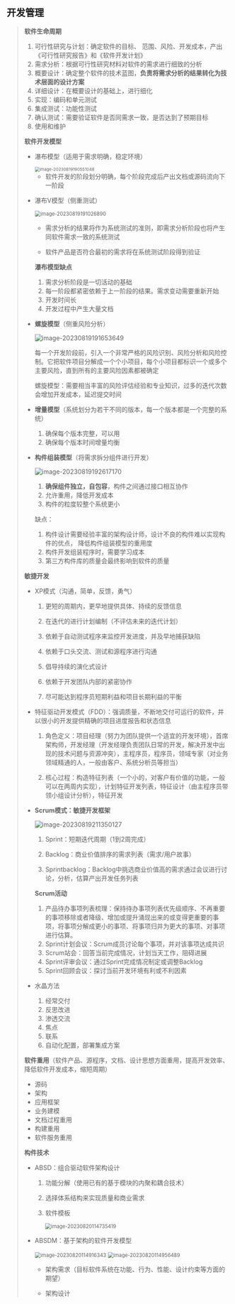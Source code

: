 ## 开发管理

> **软件生命周期**
>
> 1. 可行性研究与计划：确定软件的目标、 范围、风险、开发成本，产出《可行性研究报告》和《软件开发计划》
> 2. 需求分析：根据可行性研究材料对软件的需求进行细致的分析
> 3. 概要设计：确定整个软件的技术蓝图，**负责将需求分析的结果转化为技术层面的设计方案**
> 4. 详细设计：在概要设计的基础上，进行细化
> 5. 实现：编码和单元测试
> 6. 集成测试：功能性测试
> 7. 确认测试：需要验证软件是否同需求一致，是否达到了预期目标
> 8. 使用和维护
>
> **软件开发模型**
>
> - 瀑布模型（适用于需求明确，稳定环境）
>
>   <img src="image-20230819190551048.png" alt="image-20230819190551048" style="zoom: 67%;" /> 
>
>   - 软件开发的阶段划分明确，每个阶段完成后产出文档或源码流向下一阶段
>
> - 瀑布V模型（侧重测试）
>
>   <img src="image-20230819191026890.png" alt="image-20230819191026890" style="zoom: 80%;" /> 
>
>   - 需求分析的结果将作为系统测试的准则，即需求分析阶段也将产生同软件需求一致的系统测试
>
>   - 软件产品是否符合最初的需求将在系统测试阶段得到验证
>
>   **瀑布模型缺点**
>
>   1. 需求分析阶段是一切活动的基础
>   2. 每一阶段都紧密依赖于上一阶段的结果。需求变动需要重新开始
>   3. 开发时间长
>   4. 开发过程中产生大量文档
>
> - **螺旋模型**（侧重风险分析）
>
>   ![image-20230819191653649](image-20230819191653649.png) 
>
>   每一个开发阶段前，引入一个非常严格的风险识别、风险分析和风险控制。它把软件项目分解成一个个小项目，每个小项目都标识一个或多个主要风险，直到所有的主要风险因素都被确定
>
>   螺旋模型：需要相当丰富的风险评估经验和专业知识，过多的迭代次数会增加开发成本，延迟提交时间
>
> 
>
> - **增量模型**（系统划分为若干不同的版本，每一个版本都是一个完整的系统）
>
>   1. 确保每个版本完整，可以用
>   2. 确保每个版本时间增量均衡
>
> 
>
> - **构件组装模型**（将需求拆分组件进行开发）
>
>   ![image-20230819192617170](image-20230819192617170.png) 
>
>   1. **确保组件独立，自包容**，构件之间通过接口相互协作
>   2. 允许重用，降低开发成本
>   3. 构件的粒度较整个系统更小
>
>   缺点：
>
>   1. 构件设计需要经验丰富的架构设计师，设计不良的构件难以实现构件的优点， 降低构件组装模型的重用度
>   2. 构件开发组装程序时，需要学习成本
>   3. 第三方构件库的质量会最终影响到软件的质量
>
> **敏捷开发**
>
> - XP模式（沟通，简单，反馈，勇气）
>
>   1. 更短的周期内，更早地提供具体、持续的反馈信息
>
>   2. 在迭代的进行计划编制（不评估未来的迭代计划）
>
>   3. 依赖于自动测试程序来监控开发进度，并及早地捕获缺陷
>
>   4. 依赖于口头交流、测试和源程序进行沟通
>
>   5. 倡导持续的演化式设计
>
>   6. 依赖于开发团队内部的紧密协作
>
>   7. 尽可能达到程序员短期利益和项目长期利益的平衡
>
> 
>
> - 特征驱动开发模式（FDD）：强调质量，不断地交付可运行的软件，并以很小的开发提供精确的项目进度报告和状态信息
>
>   1. 角色定义：项目经理（努力为团队提供一个适宜的开发环境），首席架构师，开发经理（开发经理负责团队日常的开发，解决开发中出现的技术问题与资源冲突），主程序员，程序员，领域专家（对业务领域精通的人，一般由客户、系统分析员等担当）
>
>   2. 核心过程：构造特征列表（一个小的，对客户有价值的功能，一般可以在两周内实现），计划特征开发列表，特征设计（由主程序员带领小组设计分析），特征开发
>
> 
>
> - **Scrum模式：敏捷开发框架**
>
>   ![image-20230819211350127](image-20230819211350127.png) 
>
>   1. Sprint：短期迭代周期（1到2周完成）
>
>   2. Backlog：商业价值排序的需求列表（需求/用户故事）
>
>   3. Sprintbacklog：Backlog中挑选商业价值高的需求通过会议进行讨论，分析，估算产出开发任务列表
>
>   **Scrum活动**
>
>   1. 产品待办事项列表梳理：保持待办事项列表优先级顺序、不再重要的事项移除或者降级、增加或提升涌现出来的或变得更重要的事项，将事项分解成更小的事项、将事项归并为更大的事项、对事项进行估算。
>   2. Sprint计划会议：Scrum成员讨论每个事项，并对该事项达成共识
>   3. Scrum站会：回答当前完成情况，计划当天工作，阻碍进展
>   4. Sprint评审会议：通过Sprint完成情况制定或调整Backlog
>   5. Sprint回顾会议：探讨当前开发环境有利或不利因素
>
> - 水晶方法
>   1. 经常交付
>   2. 反思改进
>   3. 渗透交流
>   4. 焦点
>   5. 联系
>   6. 自动化配置，部署集成方案
>
> **软件重用**（软件产品、源程序，文档、设计思想方面重用，提高开发效率、降低软件开发成本，缩短周期）
>
> - 源码
> - 架构
> - 应用框架
> - 业务建模
> - 文档过程重用
> - 构建重用
> - 软件服务重用
>
> **构件技术**
>
> - ABSD：组合驱动软件架构设计
>
>   1. 功能分解（使用已有的基于模块的内聚和耦合技术）
>
>   2. 选择体系结构来实现质量和商业需求
>
>   3. 软件模板
>
>      <img src="image-20230820114735419.png" alt="image-20230820114735419" style="zoom:80%;" /> 
>   
> - ABSDM：基于架构的软件开发模型
>
>   <img src="image-20230820114916343.png" alt="image-20230820114916343" style="zoom:80%;" /> <img src="D:\code\computer-system-structure\系统架构\2.软件工程\开发管理\image-20230820114956489.png" alt="image-20230820114956489" style="zoom:80%;" /> 
>
>   - 架构需求（目标软件系统在功能、行为、性能、设计约束等方面的期望）
>
>   - 架构设计
>
>     
>
>     
>
>    
>